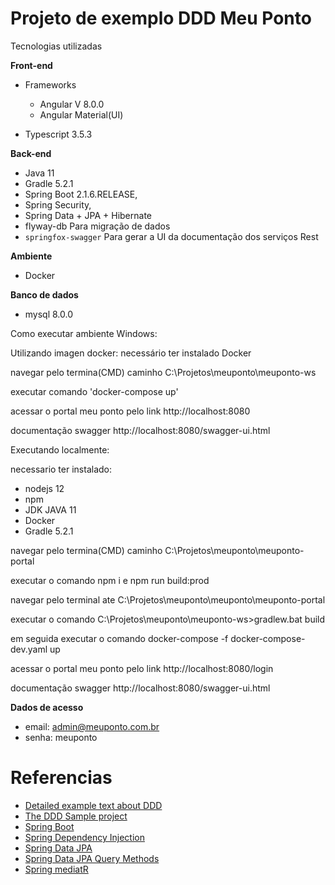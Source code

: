  
# Projeto de exemplo DDD Meu Ponto 

 Tecnologias utilizadas

**Front-end**
- Frameworks
 
  - Angular V 8.0.0
  - Angular Material(UI)
- Typescript 3.5.3

**Back-end**
- Java 11
- Gradle 5.2.1
- Spring Boot 2.1.6.RELEASE,
- Spring Security,
- Spring Data + JPA + Hibernate 
- flyway-db Para migração de dados 
- `springfox-swagger` Para gerar a UI da documentação dos serviços Rest

**Ambiente**
 - Docker

**Banco de dados**
 - mysql 8.0.0

Como executar ambiente Windows:

Utilizando imagen docker:
necessário ter instalado Docker

 navegar pelo termina(CMD) caminho  C:\Projetos\meuponto\meuponto-ws
 
 executar comando 'docker-compose up' 
 
 acessar o portal meu ponto pelo link http://localhost:8080
 
 documentação swagger http://localhost:8080/swagger-ui.html

Executando localmente:

necessario ter instalado:
- nodejs 12
- npm
- JDK JAVA 11
- Docker
- Gradle 5.2.1

navegar pelo termina(CMD) caminho  C:\Projetos\meuponto\meuponto-portal

executar o comando npm i e npm run build:prod

navegar pelo terminal ate  C:\Projetos\meuponto\meuponto\meuponto-portal

executar o comando  C:\Projetos\meuponto\meuponto-ws>gradlew.bat build

em seguida executar o comando  docker-compose -f docker-compose-dev.yaml up
 
acessar o portal meu ponto pelo link http://localhost:8080/login
 
documentação swagger http://localhost:8080/swagger-ui.html

**Dados de acesso**

 - email: admin@meuponto.com.br
 - senha: meuponto
 
# Referencias 
- [Detailed example text about DDD](https://www.mirkosertic.de/blog/2013/04/domain-driven-design-example/)
- [The DDD Sample project](https://github.com/citerus/dddsample-core)
- [Spring Boot](https://spring.io/guides/gs/spring-boot/)
- [Spring Dependency Injection](http://projects.spring.io/spring-framework/)
- [Spring Data JPA](https://spring.io/guides/gs/accessing-data-jpa/)
- [Spring Data JPA Query Methods](http://docs.spring.io/spring-data/jpa/docs/current/reference/html/#jpa.query-methods)
- [Spring mediatR](https://github.com/jkratz55/spring-mediatR)
